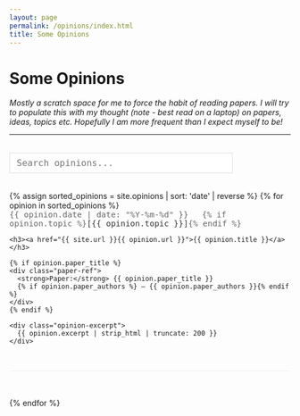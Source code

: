 ```yaml
---
layout: page
permalink: /opinions/index.html
title: Some Opinions
---
```


# Some Opinions

*Mostly a scratch space for me to force the habit of reading papers. I will try to populate this with my thought (note - best read on a laptop) on papers, ideas, topics etc. Hopefully I am more frequent than I expect myself to be!*

---

<div class="search-container">
  <input type="text" id="opinion-search" placeholder="Search opinions..." />
</div>

<div class="opinions-list" id="opinions-container">
  {% assign sorted_opinions = site.opinions | sort: 'date' | reverse %}
  {% for opinion in sorted_opinions %}
  <div class="opinion-item" data-content="{{ opinion.title | downcase }} {{ opinion.content | strip_html | downcase }}">
    <div class="opinion-meta">
      <span class="opinion-date">{{ opinion.date | date: "%Y-%m-%d" }}</span>
      {% if opinion.topic %}<span class="opinion-topic">[{{ opinion.topic }}]</span>{% endif %}
    </div>
    
    <h3><a href="{{ site.url }}{{ opinion.url }}">{{ opinion.title }}</a></h3>
    
    {% if opinion.paper_title %}
    <div class="paper-ref">
      <strong>Paper:</strong> {{ opinion.paper_title }}
      {% if opinion.paper_authors %} — {{ opinion.paper_authors }}{% endif %}
    </div>
    {% endif %}
    
    <div class="opinion-excerpt">
      {{ opinion.excerpt | strip_html | truncate: 200 }}
    </div>
  </div>
  {% endfor %}
</div>

<style>
.search-container {
  margin: 2rem 0;
}

#opinion-search {
  width: 100%;
  max-width: 400px;
  padding: 8px 12px;
  font-size: 1rem;
  border: 1px solid #ddd;
  font-family: monospace;
}

.opinions-list {
  margin-top: 2rem;
}

.opinion-item {
  margin-bottom: 3rem;
  padding-bottom: 2rem;
  border-bottom: 1px solid #eee;
}

.opinion-meta {
  font-family: monospace;
  font-size: 0.9rem;
  color: #666;
  margin-bottom: 0.5rem;
}

.opinion-date {
  margin-right: 1rem;
}

.opinion-topic {
  color: #333;
}

.opinion-item h3 {
  margin: 0.5rem 0;
  font-size: 1.2rem;
}

.opinion-item h3 a {
  color: #333;
  text-decoration: none;
}

.opinion-item h3 a:hover {
  text-decoration: underline;
}

.paper-ref {
  font-size: 0.95rem;
  color: #666;
  margin-bottom: 0.75rem;
  font-style: italic;
}

.opinion-excerpt {
  color: #555;
  line-height: 1.5;
}

.hidden {
  display: none;
}

@media (max-width: 768px) {
  .opinion-meta {
    font-size: 0.8rem;
  }
  
  .opinion-item h3 {
    font-size: 1.1rem;
  }
}
</style>

<script>
document.addEventListener('DOMContentLoaded', function() {
  const searchInput = document.getElementById('opinion-search');
  const opinionItems = document.querySelectorAll('.opinion-item');
  
  searchInput.addEventListener('input', function() {
    const searchTerm = this.value.toLowerCase().trim();
    
    opinionItems.forEach(item => {
      const content = item.dataset.content;
      
      if (searchTerm === '' || content.includes(searchTerm)) {
        item.classList.remove('hidden');
      } else {
        item.classList.add('hidden');
      }
    });
  });
});
</script>